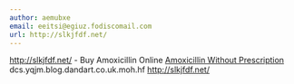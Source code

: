 ```yaml
---
author: aemubxe
email: eeitsi@egiuz.fodiscomail.com
url: http://slkjfdf.net/
---
```


http://slkjfdf.net/ - Buy Amoxicillin Online <a href="http://slkjfdf.net/">Amoxicillin Without Prescription</a> dcs.yqjm.blog.dandart.co.uk.moh.hf http://slkjfdf.net/